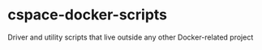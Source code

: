 cspace-docker-scripts
=====================

Driver and utility scripts that live outside any other Docker-related project
